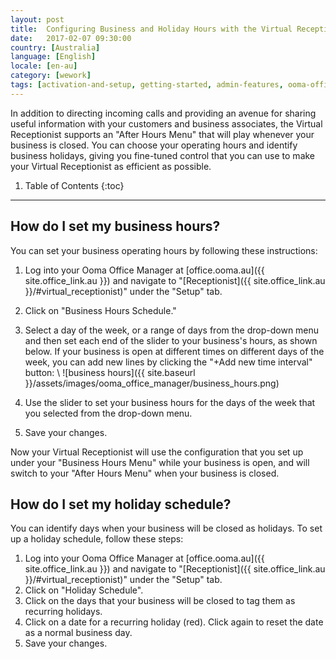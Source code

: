 ```yaml
---
layout: post
title:  Configuring Business and Holiday Hours with the Virtual Receptionist
date:   2017-02-07 09:30:00
country: [Australia]
language: [English]
locale: [en-au]
category: [wework]
tags: [activation-and-setup, getting-started, admin-features, ooma-office-manager, wework]
---
```


In addition to directing incoming calls and providing an avenue for sharing useful information with your customers and business associates, the Virtual Receptionist supports an "After Hours Menu" that will play whenever your business is closed. You can choose your operating hours and identify business holidays, giving you fine-tuned control that you can use to make your Virtual Receptionist as efficient as possible.

1. Table of Contents
{:toc}
* * *

## How do I set my business hours?

You can set your business operating hours by following these instructions:

1. Log into your Ooma Office Manager at [office.ooma.au]({{ site.office_link.au }}) and navigate to "[Receptionist]({{ site.office_link.au }}/#virtual_receptionist)" under the "Setup" tab.
2. Click on "Business Hours Schedule."
3. Select a day of the week, or a range of days from the drop-down menu and then set each end of the slider to your business's hours, as shown below. If your business is open at different times on different days of the week, you can add new lines by clicking the "+Add new time interval" button: \\
   ![business hours]({{ site.baseurl }}/assets/images/ooma_office_manager/business_hours.png)

4. Use the slider to set your business hours for the days of the week that you selected from the drop-down menu.
5. Save your changes.

Now your Virtual Receptionist will use the configuration that you set up under your "Business Hours Menu" while your business is open, and will switch to your "After Hours Menu" when your business is closed.

## How do I set my holiday schedule?

You can identify days when your business will be closed as holidays. To set up a holiday schedule, follow these steps:

1. Log into your Ooma Office Manager at [office.ooma.au]({{ site.office_link.au }}) and navigate to "[Receptionist]({{ site.office_link.au }}/#virtual_receptionist)" under the "Setup" tab.
2. Click on "Holiday Schedule".
3. Click on the days that your business will be closed to tag them as recurring holidays. 
4. Click on a date for a recurring holiday (red). Click again to reset the date as a normal business day.
5. Save your changes.